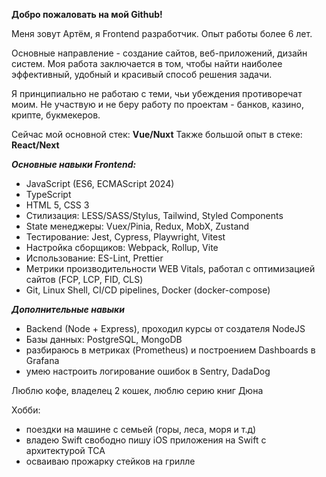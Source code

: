 **Добро пожаловать на мой Github!**

Меня зовут Артём, я Frontend разработчик.
Опыт работы более 6 лет.

Основные направление  - создание сайтов, веб-приложений, дизайн систем.
Моя работа заключается в том, чтобы найти наиболее эффективный, удобный и красивый способ решения задачи.

Я принципиально не работаю с теми, чьи убеждения противоречат моим.
Не участвую и не беру работу по проектам - банков, казино, крипте, букмекеров.

Сейчас мой основной стек: **Vue/Nuxt**
Также большой опыт в стеке: **React/Next**

***Основные навыки Frontend:*** 
 - JavaScript (ES6, ECMAScript 2024)
 - TypeScript
 - HTML 5, CSS 3
 - Стилизация: LESS/SASS/Stylus, Tailwind, Styled Components
 - State менеджеры: Vuex/Pinia, Redux, MobX, Zustand
 - Тестирование: Jest, Cypress, Playwright, Vitest
 - Настройка сборщиков: Webpack, Rollup, Vite
 - Использование: ES-Lint, Prettier
 - Метрики производительности WEB Vitals, работал с оптимизацией сайтов (FCP, LCP, FID, CLS)
 - Git, Linux Shell, CI/CD pipelines, Docker (docker-compose)

***Дополнительные навыки***
- Backend (Node + Express), проходил курсы от создателя NodeJS
- Базы данных: PostgreSQL, MongoDB
- разбираюсь в метриках (Prometheus) и построением Dashboards в Grafana
- умею настроить логирование ошибок в Sentry, DadaDog

Люблю кофе, владелец 2 кошек, люблю серию книг Дюна

Хобби:
- поездки на машине с семьей (горы, леса, моря и т.д)
- владею Swift свободно пишу iOS приложения на Swift с архитектурой TCA
- осваиваю прожарку стейков на грилле
